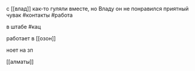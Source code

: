 с [[влад]] как-то гуляли вместе, но Владу он не понравился
приятный чувак
#контакты #работа 

в штабе #кац 

работает в [[озон]]

ноет на зп

[[алматы]]
